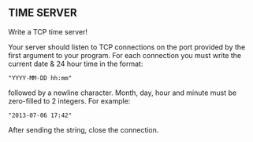  ## TIME SERVER
   
Write a TCP time server!  

Your server should listen to TCP connections on the port provided by the  
first argument to your program. For each connection you must write the  
current date & 24 hour time in the format:  

    "YYYY-MM-DD hh:mm"  

followed by a newline character. Month, day, hour and minute must be  
zero-filled to 2 integers. For example:  

    "2013-07-06 17:42"  

After sending the string, close the connection.

